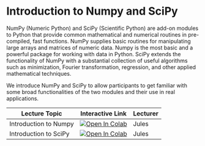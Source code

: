 # Introduction to Numpy and SciPy

NumPy (Numeric Python) and SciPy (Scientific Python) are add-on modules to Python that provide 
common mathematical and numerical routines in pre-compiled, fast functions. 
NumPy supplies basic routines for manipulating large arrays and matrices of numeric data. 
Numpy is the most basic and a powerful package for working with data in Python. 
SciPy extends the functionality of NumPy with a substantial collection of useful algorithms
such as minimization, Fourier transformation, regression, and other applied mathematical techniques. 

We introduce NumPy and SciPy to allow participants to get familiar with some broad functionalities of 
the two modules and their use in real applications. 

| Lecture Topic | Interactive Link | Lecturer |
|---------------|------------------|----------|
| Introduction to Numpy | [![Open In Colab](https://colab.research.google.com/assets/colab-badge.svg)](https://colab.research.google.com/github/pytrain/numpy/blob/master/IntroNumPy.ipynb) | Jules |
| Introduction to SciPy | [![Open In Colab](https://colab.research.google.com/assets/colab-badge.svg)](https://colab.research.google.com/github/pytrain/scipy/blob/master/IntroductionSciPy.ipynb) | Jules |
<!--
| Feedback Session | <a href="https://www.surveymonkey.com/r/ZXX9J6H"> Survey on Numpy </a> | |
-->
